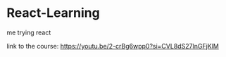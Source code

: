# React-Learning
me trying react 	

link to the course: https://youtu.be/2-crBg6wpp0?si=CVL8dS27InGFjKlM
